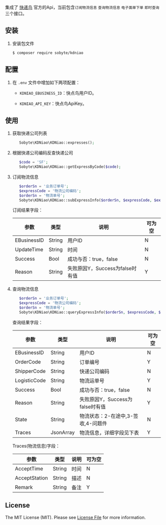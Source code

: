 集成了 [快递鸟](http://www.kdniao.com) 官方的Api，当前包含`订阅物流信息`  `查询物流信息` `电子面单下单` `即时查询` 三个接口。

## 安装

 1. 安装包文件

	``` bash
	$ composer require sobyte/kdniao
	```

## 配置

1. 在 `.env` 文件中增加如下两项配置：

	- `KDNIAO_EBUSINESS_ID`：快点鸟用户ID。

	- `KDNIAO_API_KEY`：快点鸟ApiKey。

## 使用

1. 获取快递公司列表

    ```php
       Sobyte\KDNiao\KDNiao::expresses();
    ```

2. 根据快递公司编码反查快递公司

    ```php
       $code = 'SF';
       Sobyte\KDNiao\KDNiao::getExpressByCode($code);
    ```

3. 订阅物流信息
    
    ```php
       $orderSn = '业务订单号';
       $expressCode = '物流公司编码';
       $orderSn = '物流单号';
       Sobyte\KDNiao\KDNiao::subExpressInfo($orderSn, $expressCode, $expressSn);
    ```
    
    订阅结果字段：
    
    | 参数  | 类型  | 说明  | 可为空  |
    | ------------ | ------------ | ------------ | ------------ |
    | EBusinessID | String | 用户ID | N |
    | UpdateTime | String | 时间 | N |
    | Success | Bool | 成功与否：true，false | N |
    | Reason | String | 失败原因Y，Success为false时有值 | Y |
    
4. 查询物流信息
    
    ```php
       $orderSn = '业务订单号';
       $expressCode = '物流公司编码';
       $orderSn = '物流单号';
       Sobyte\KDNiao\KDNiao::queryExpressInfo($orderSn, $expressCode, $expressSn);
    ```
    
    查询结果字段：
    
    | 参数  | 类型  | 说明  | 可为空  |
    | ------------ | ------------ | ------------ | ------------ |
    | EBusinessID | String | 用户ID | N |
    | OrderCode | String | 订单编号 | Y |
    | ShipperCode | String | 快递公司编码 | N |
    | LogisticCode | String | 物流运单号 | Y |
    | Success | Bool | 成功与否：true，false | N |
    | Reason | String | 失败原因Y，Success为false时有值 | Y |
    | State | String | 物流状态：2-在途中,3-签收,4-问题件 | N |
    | Traces | JsonArray | 物流信息，详细字段见下表 | Y |

    Traces(物流信息)字段：
    
    | 参数  | 类型  | 说明  | 可为空  |
    | ------------ | ------------ | ------------ | ------------ |
    | AcceptTime | String | 时间 | N |
    | AcceptStation | String | 描述 | N |
    | Remark | String | 备注 | Y |

## License

The MIT License (MIT). Please see [License File](LICENSE.md) for more information.
